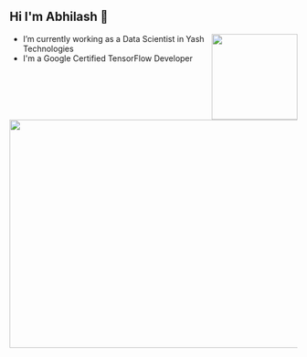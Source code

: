 ## Hi I'm Abhilash 👋

<a> <img align="Right" width="150" height="150" src="https://api.accredible.com/v1/frontend/credential_website_embed_image/badge/32558846"></a>

-   I’m currently working as a Data Scientist in Yash Technologies
-   I'm a Google Certified TensorFlow Developer

<a> <img align="centre" width="530" height="400" src="https://api.accredible.com/v1/frontend/credential_website_embed_image/certificate/32558846"></a>
